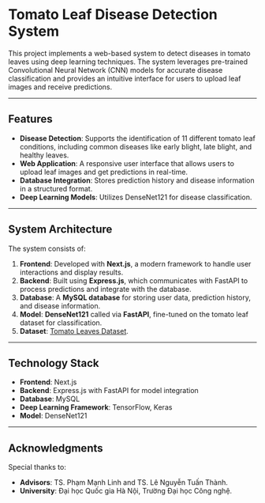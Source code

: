 # Tomato Leaf Disease Detection System

This project implements a web-based system to detect diseases in tomato leaves using deep learning techniques. The system leverages pre-trained Convolutional Neural Network (CNN) models for accurate disease classification and provides an intuitive interface for users to upload leaf images and receive predictions.

---

## Features
- **Disease Detection**: Supports the identification of 11 different tomato leaf conditions, including common diseases like early blight, late blight, and healthy leaves.
- **Web Application**: A responsive user interface that allows users to upload leaf images and get predictions in real-time.
- **Database Integration**: Stores prediction history and disease information in a structured format.
- **Deep Learning Models**: Utilizes DenseNet121 for disease classification.

---

## System Architecture
The system consists of:
1. **Frontend**: Developed with **Next.js**, a modern framework to handle user interactions and display results.
2. **Backend**: Built using **Express.js**, which communicates with FastAPI to process predictions and integrate with the database.
3. **Database**: A **MySQL database** for storing user data, prediction history, and disease information.
4. **Model**: **DenseNet121** called via **FastAPI**, fine-tuned on the tomato leaf dataset for classification.
5. **Dataset**: [Tomato Leaves Dataset](https://www.kaggle.com/datasets/ashishmotwani/tomato).

---

## Technology Stack
- **Frontend**: Next.js
- **Backend**: Express.js with FastAPI for model integration
- **Database**: MySQL
- **Deep Learning Framework**: TensorFlow, Keras
- **Model**: DenseNet121

---

## Acknowledgments
Special thanks to:
- **Advisors**: TS. Phạm Mạnh Linh and TS. Lê Nguyễn Tuấn Thành.
- **University**: Đại học Quốc gia Hà Nội, Trường Đại học Công nghệ.
